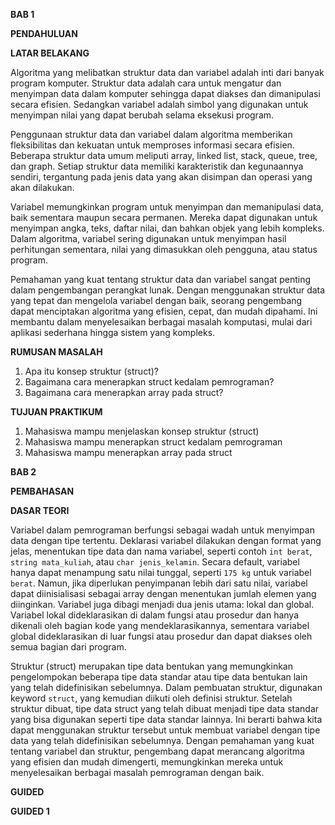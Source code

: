 **BAB 1**

**PENDAHULUAN**

**LATAR BELAKANG**

Algoritma yang melibatkan struktur data dan variabel adalah inti dari banyak program komputer. Struktur data adalah cara untuk mengatur dan menyimpan data dalam komputer sehingga dapat diakses dan dimanipulasi secara efisien. Sedangkan variabel adalah simbol yang digunakan untuk menyimpan nilai yang dapat berubah selama eksekusi program.

Penggunaan struktur data dan variabel dalam algoritma memberikan fleksibilitas dan kekuatan untuk memproses informasi secara efisien. Beberapa struktur data umum meliputi array, linked list, stack, queue, tree, dan graph. Setiap struktur data memiliki karakteristik dan kegunaannya sendiri, tergantung pada jenis data yang akan disimpan dan operasi yang akan dilakukan.

Variabel memungkinkan program untuk menyimpan dan memanipulasi data, baik sementara maupun secara permanen. Mereka dapat digunakan untuk menyimpan angka, teks, daftar nilai, dan bahkan objek yang lebih kompleks. Dalam algoritma, variabel sering digunakan untuk menyimpan hasil perhitungan sementara, nilai yang dimasukkan oleh pengguna, atau status program.

Pemahaman yang kuat tentang struktur data dan variabel sangat penting dalam pengembangan perangkat lunak. Dengan menggunakan struktur data yang tepat dan mengelola variabel dengan baik, seorang pengembang dapat menciptakan algoritma yang efisien, cepat, dan mudah dipahami. Ini membantu dalam menyelesaikan berbagai masalah komputasi, mulai dari aplikasi sederhana hingga sistem yang kompleks.

**RUMUSAN MASALAH**

1. Apa itu konsep struktur (struct)?
2. Bagaimana cara menerapkan struct kedalam pemrograman?
3. Bagaimana cara  menerapkan array pada struct?

**TUJUAN PRAKTIKUM**

1. Mahasiswa mampu menjelaskan konsep struktur (struct)
2. Mahasiswa mampu menerapkan struct kedalam pemrograman
3. Mahasiswa mampu menerapkan array pada struct

**BAB 2**

**PEMBAHASAN**

**DASAR TEORI**

Variabel dalam pemrograman berfungsi sebagai wadah untuk menyimpan data dengan tipe tertentu. Deklarasi variabel dilakukan dengan format yang jelas, menentukan tipe data dan nama variabel, seperti contoh `int berat`, `string mata_kuliah`, atau `char jenis_kelamin`. Secara default, variabel hanya dapat menampung satu nilai tunggal, seperti `175 kg` untuk variabel `berat`. Namun, jika diperlukan penyimpanan lebih dari satu nilai, variabel dapat diinisialisasi sebagai array dengan menentukan jumlah elemen yang diinginkan. Variabel juga dibagi menjadi dua jenis utama: lokal dan global. Variabel lokal dideklarasikan di dalam fungsi atau prosedur dan hanya dikenali oleh bagian kode yang mendeklarasikannya, sementara variabel global dideklarasikan di luar fungsi atau prosedur dan dapat diakses oleh semua bagian dari program.

Struktur (struct) merupakan tipe data bentukan yang memungkinkan pengelompokan beberapa tipe data standar atau tipe data bentukan lain yang telah didefinisikan sebelumnya. Dalam pembuatan struktur, digunakan keyword `struct`, yang kemudian diikuti oleh definisi struktur. Setelah struktur dibuat, tipe data struct yang telah dibuat menjadi tipe data standar yang bisa digunakan seperti tipe data standar lainnya. Ini berarti bahwa kita dapat menggunakan struktur tersebut untuk membuat variabel dengan tipe data yang telah didefinisikan sebelumnya. Dengan pemahaman yang kuat tentang variabel dan struktur, pengembang dapat merancang algoritma yang efisien dan mudah dimengerti, memungkinkan mereka untuk menyelesaikan berbagai masalah pemrograman dengan baik.

**GUIDED**

**GUIDED 1**
